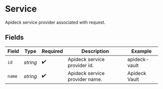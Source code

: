 # Service

Apideck service provider associated with request.


## Fields

| Field                          | Type                           | Required                       | Description                    | Example                        |
| ------------------------------ | ------------------------------ | ------------------------------ | ------------------------------ | ------------------------------ |
| `id`                           | *string*                       | :heavy_check_mark:             | Apideck service provider id.   | apideck-vault                  |
| `name`                         | *string*                       | :heavy_check_mark:             | Apideck service provider name. | Apideck Vault                  |